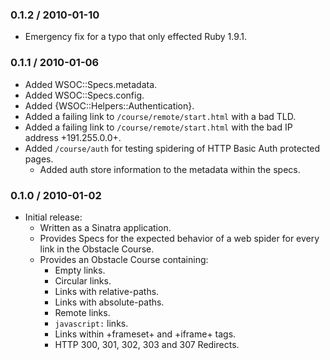 ### 0.1.2 / 2010-01-10

* Emergency fix for a typo that only effected Ruby 1.9.1.

### 0.1.1 / 2010-01-06

* Added WSOC::Specs.metadata.
* Added WSOC::Specs.config.
* Added {WSOC::Helpers::Authentication}.
* Added a failing link to `/course/remote/start.html` with a bad TLD.
* Added a failing link to `/course/remote/start.html` with the bad
  IP address +191.255.0.0+.
* Added `/course/auth` for testing spidering of HTTP Basic
  Auth protected pages.
  * Added auth store information to the metadata within the specs.

### 0.1.0 / 2010-01-02

* Initial release:
  * Written as a Sinatra application.
  * Provides Specs for the expected behavior of a web spider for every link
    in the Obstacle Course.
  * Provides an Obstacle Course containing:
    * Empty links.
    * Circular links.
    * Links with relative-paths.
    * Links with absolute-paths.
    * Remote links.
    * `javascript:` links.
    * Links within +frameset+ and +iframe+ tags.
    * HTTP 300, 301, 302, 303 and 307 Redirects.

